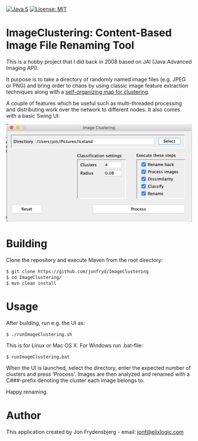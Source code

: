 [![Java 5](https://img.shields.io/badge/Java-5-blue.svg)](http://www.oracle.com/technetwork/java/javase)
[![License: MIT](https://img.shields.io/badge/License-MIT-yellow.svg)](https://opensource.org/licenses/MIT)

# ImageClustering: Content-Based Image File Renaming Tool

This is a hobby project that I did back in 2008 based on JAI (Java Advanced Imaging API).

It purpose is to take a directory of randomly named image files (e.g. JPEG or PNG) and bring order to chaos
by using classic image feature extraction techniques along with a [self-organizing map for clustering](http://somlib.gforge.inria.fr/).

A couple of features which be useful such as multi-threaded processing and distributing work over the network
to different nodes. It also comes with a basic Swing UI:

<img src="ui.jpg" alt="ImageClustering Swing UI" width="1172"/>

# Building

Clone the repository and execute Maven from the root directory:

    $ git clone https://github.com/jonfryd/ImageClustering
    $ cd ImageClustering/
    $ mvn clean install

# Usage

After building, run e.g. the UI as:

    $ ./runImageClustering.sh

This is for Linux or Mac OS X. For Windows run .bat-file:

    $ runImageClustering.bat

When the UI is launched, select the directory, enter the expected number of clusters and press 'Process'.
Images are then analyzed and renamed with a C###-prefix denoting the cluster each image belongs to.

Happy renaming.

# Author

This application created by Jon Frydensbjerg - email: jonf@elixlogic.com
